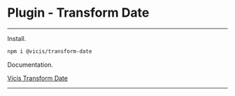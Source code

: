 # Plugin - Transform Date

---

Install.

```bash
npm i @vicis/transform-date
```

Documentation.

[Vicis Transform Date](https://github.com/vicisjs/vicis-transform-date/blob/master/README.md)

---
